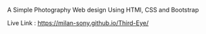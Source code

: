 A Simple Photography Web design Using HTMl, CSS and Bootstrap

Live Link : https://milan-sony.github.io/Third-Eye/
